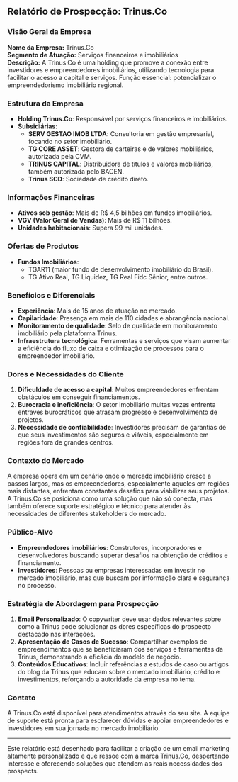 ## Relatório de Prospecção: Trinus.Co

### Visão Geral da Empresa
**Nome da Empresa:** Trinus.Co  
**Segmento de Atuação:** Serviços financeiros e imobiliários  
**Descrição:** A Trinus.Co é uma holding que promove a conexão entre investidores e empreendedores imobiliários, utilizando tecnologia para facilitar o acesso a capital e serviços. Função essencial: potencializar o empreendedorismo imobiliário regional.

### Estrutura da Empresa
- **Holding Trinus.Co**: Responsável por serviços financeiros e imobiliários.
- **Subsidiárias**:
  - **SERV GESTAO IMOB LTDA**: Consultoria em gestão empresarial, focando no setor imobiliário.
  - **TG CORE ASSET**: Gestora de carteiras e de valores mobiliários, autorizada pela CVM.
  - **TRINUS CAPITAL**: Distribuidora de títulos e valores mobiliários, também autorizada pelo BACEN.
  - **Trinus SCD**: Sociedade de crédito direto.
  
### Informações Financeiras
- **Ativos sob gestão**: Mais de R$ 4,5 bilhões em fundos imobiliários.
- **VGV (Valor Geral de Vendas)**: Mais de R$ 11 bilhões.
- **Unidades habitacionais**: Supera 99 mil unidades.
  
### Ofertas de Produtos
- **Fundos Imobiliários**:
  - TGAR11 (maior fundo de desenvolvimento imobiliário do Brasil).
  - TG Ativo Real, TG Liquidez, TG Real Fidc Sênior, entre outros.

### Benefícios e Diferenciais
- **Experiência**: Mais de 15 anos de atuação no mercado.
- **Capilaridade**: Presença em mais de 110 cidades e abrangência nacional.
- **Monitoramento de qualidade**: Selo de qualidade em monitoramento imobiliário pela plataforma Trinus.
- **Infraestrutura tecnológica**: Ferramentas e serviços que visam aumentar a eficiência do fluxo de caixa e otimização de processos para o empreendedor imobiliário.

### Dores e Necessidades do Cliente
1. **Dificuldade de acesso a capital**: Muitos empreendedores enfrentam obstáculos em conseguir financiamentos.
2. **Burocracia e ineficiência**: O setor imobiliário muitas vezes enfrenta entraves burocráticos que atrasam progresso e desenvolvimento de projetos.
3. **Necessidade de confiabilidade**: Investidores precisam de garantias de que seus investimentos são seguros e viáveis, especialmente em regiões fora de grandes centros.

### Contexto do Mercado
A empresa opera em um cenário onde o mercado imobiliário cresce a passos largos, mas os empreendedores, especialmente aqueles em regiões mais distantes, enfrentam constantes desafios para viabilizar seus projetos. A Trinus.Co se posiciona como uma solução que não só conecta, mas também oferece suporte estratégico e técnico para atender às necessidades de diferentes stakeholders do mercado.

### Público-Alvo
- **Empreendedores imobiliários**: Construtores, incorporadores e desenvolvedores buscando superar desafios na obtenção de créditos e financiamento.
- **Investidores**: Pessoas ou empresas interessadas em investir no mercado imobiliário, mas que buscam por informação clara e segurança no processo.

### Estratégia de Abordagem para Prospecção
1. **Email Personalizado**: O copywriter deve usar dados relevantes sobre como a Trinus pode solucionar as dores específicas do prospecto destacado nas interações.
2. **Apresentação de Casos de Sucesso**: Compartilhar exemplos de empreendimentos que se beneficiaram dos serviços e ferramentas da Trinus, demonstrando a eficácia do modelo de negócio.
3. **Conteúdos Educativos**: Incluir referências a estudos de caso ou artigos do blog da Trinus que educam sobre o mercado imobiliário, crédito e investimentos, reforçando a autoridade da empresa no tema.

### Contato
A Trinus.Co está disponível para atendimentos através do seu site. A equipe de suporte está pronta para esclarecer dúvidas e apoiar empreendedores e investidores em sua jornada no mercado imobiliário. 

---
Este relatório está desenhado para facilitar a criação de um email marketing altamente personalizado e que ressoe com a marca Trinus.Co, despertando interesse e oferecendo soluções que atendem as reais necessidades dos prospects.